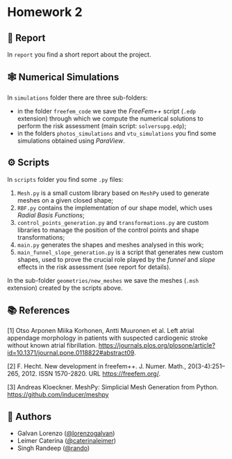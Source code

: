 # Homework 2

## :book: Report
In `report` you find a short report about the project.

## :spider_web: Numerical Simulations
In `simulations` folder there are three sub-folders:
- in the folder `freefem_code` we save the *FreeFem++* script (`.edp` extension) through which we compute the numerical solutions to perform the risk assessment (main script: `solversupg.edp`);
- in the folders `photos_simulations` and `vtu_simulations` you find some simulations obtained using *ParaView*.

## :gear: Scripts

In `scripts` folder you find some `.py` files:

1. `Mesh.py` is a small custom library based on `MeshPy` used to generate meshes on a given closed shape;
2. `RBF.py` contains the implementation of our shape model, which uses *Radial Basis Functions*;
3. `control_points_generation.py` and `transformations.py` are custom libraries to manage the position of the control points and shape transformations;
4. `main.py` generates the shapes and meshes analysed in this work;
5. `main_funnel_slope_generation.py` is a script that generates new custom shapes, used to prove the crucial role played by the *funnel* and *slope* effects in the risk assessment (see report for details).

In the sub-folder `geometries/new_meshes` we save the meshes (`.msh` extension) created by the scripts above.  

## :books: References

[1] Otso Arponen Miika Korhonen, Antti Muuronen et al. Left atrial appendage morphology in patients with
suspected cardiogenic stroke without known atrial fibrillation. https://journals.plos.org/plosone/article?id=10.1371/journal.pone.0118822#abstract09.

[2] F. Hecht. New development in freefem++. J. Numer. Math., 20(3-4):251–265, 2012. ISSN 1570-2820. URL
https://freefem.org/.

[3] Andreas Kloeckner. MeshPy: Simplicial Mesh Generation from Python. https://github.com/inducer/meshpy


## :thought_balloon: Authors
- Galvan Lorenzo ([@lorenzogalvan](https://github.com/lorenzogalvan))
- Leimer Caterina ([@caterinaleimer](https://github.com/caterinaleimer))
- Singh Randeep ([@rando](https://github.com/randosrandom))
